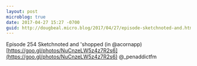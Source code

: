 ```yaml
---
layout: post
microblog: true
date: 2017-04-27 15:27 -0700
guid: http://dougbeal.micro.blog/2017/04/27/episode-sketchnoted-and.html
---
```

Episode 254 Sketchnoted and 'shopped (in @acornapp) [https://goo.gl/photos/NuCnzeLW5z4z7R2s6](https://goo.gl/photos/NuCnzeLW5z4z7R2s6) @_penaddictfm
